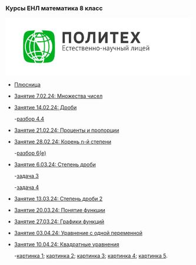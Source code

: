 ### Курсы ЕНЛ математика 8 класс
![Лого](pic.png)
* [Плюсница](https://docs.google.com/spreadsheets/d/1SkunoDDipYfGxJJEB_eA0ltSpOO59ZrlBaH-8oLgv30/edit#gid=0)
* [Занятие 7.02.24: Множества чисел](https://github.com/alexander28144/NSL-math-8/blob/master/ДЗ%20на%2014%20февраля.%20Множества%20и%20числа.pdf)
* [Занятие 14.02.24: Дроби](https://github.com/alexander28144/NSL-math-8/blob/master/Дроби.pdf)

   -[разбор 4.4](https://github.com/alexander28144/NSL-math-8/blob/master/Разбор%204.4%20дроби.pdf)
* [Занятие 21.02.24: Проценты и пропорции](https://github.com/alexander28144/NSL-math-8/blob/master/Проценты%20и%20пропорции.pdf)
* [Занятие 28.02.24: Корень n-й степени](https://github.com/alexander28144/NSL-math-8/blob/master/Корни%20n-й%20степени.pdf)

   -[разбор 6(e)](https://github.com/alexander28144/NSL-math-8/blob/master/Untitled%20note%20(5).pdf)
* [Занятие 6.03.24: Степень дроби](https://github.com/alexander28144/NSL-math-8/blob/master/6%20марта.pdf)

   -[задача 3](https://github.com/alexander28144/NSL-math-8/blob/master/5.86.jpg)

   -[задача 4](https://github.com/alexander28144/NSL-math-8/blob/master/5.2072.jpg)
* [Занятие 13.03.24: Степень дроби 2](https://github.com/alexander28144/NSL-math-8/blob/master/13%20марта.pdf)
* [Занятие 20.03.24: Понятие функции](https://github.com/alexander28144/NSL-math-8/blob/master/20%20марта.pdf)
* [Занятие 27.03.24: Графики функций](https://github.com/alexander28144/NSL-math-8/blob/master/27%20марта.pdf)
* [Занятие 03.04.24: Уравнение с одной переменной](https://github.com/alexander28144/NSL-math-8/blob/master/3%20апреля.pdf)
* [Занятие 10.04.24: Квадратные уравнения](https://github.com/alexander28144/NSL-math-8/blob/master/10%20апреля.pdf)

   -[картинка 1](https://github.com/alexander28144/NSL-math-8/blob/master/photo_2024-04-10_19-31-58.jpg);
   [картинка 2](https://github.com/alexander28144/NSL-math-8/blob/master/photo_2024-04-10_19-31-58%20(3).jpg);
   [картинка 3](https://github.com/alexander28144/NSL-math-8/blob/master/photo_2024-04-10_19-31-58%20(2).jpg);
   [картинка 4](https://github.com/alexander28144/NSL-math-8/blob/master/photo_2024-04-10_15-41-49.jpg);
   [картинка 5](https://github.com/alexander28144/NSL-math-8/blob/master/photo_2024-04-10_19-31-57.jpg).
